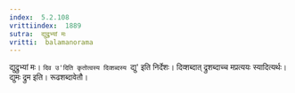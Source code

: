 ```yaml
---
index:  5.2.108
vrittiindex:  1889
sutra:  द्युद्रुभ्यां मः
vritti:  balamanorama 
---
```


द्युद्रुभ्यां मः। `दिव उ'दिति कृतोत्वस्य दिव्शब्दस्य `द्यु' इति निर्देशः। दिव्शब्दात् द्रुशब्दाच्च मप्रत्ययः स्यादित्यर्थः। द्युमः द्रुम इति। रूढशब्दावेतौ।

